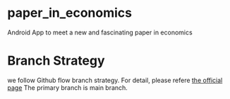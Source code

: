 # paper_in_economics
Android App to meet a new and fascinating paper in economics


# Branch Strategy
we follow Github flow branch strategy.
For detail, please refere [the official page](https://docs.github.com/en/get-started/quickstart/github-flow)
The primary branch is main branch.
